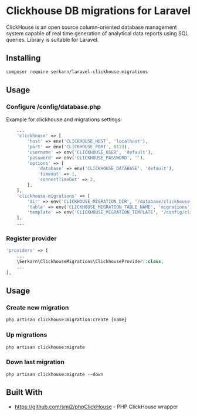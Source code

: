 # Clickhouse DB migrations for Laravel

ClickHouse is an open source column-oriented database management system capable of real time generation of analytical data reports using SQL queries.
Library is suitable for Laravel.

## Installing

```bash
composer require serkarn/laravel-clickhouse-migrations
```

## Usage

### Configure /config/database.php

Example for clickhouse and migrations settings:

```php
    ...
    'clickhouse' => [
        'host' => env('CLICKHOUSE_HOST', 'localhost'),
        'port' => env('CLICKHOUSE_PORT', 8123),
        'username' => env('CLICKHOUSE_USER', 'default'),
        'password' => env('CLICKHOUSE_PASSWORD', ''),
        'options' => [
            'database' => env('CLICKHOUSE_DATABASE', 'default'),
            'timeout' => 1,
            'connectTimeOut' => 2,
        ],
    ],
    'clickhouse-migrations' => [
        'dir' => env('CLICKHOUSE_MIGRATION_DIR', '/database/clickhouse-migrations/'),
        'table' => env('CLICKHOUSE_MIGRATION_TABLE_NAME', 'migrations'),
        'template' => env('CLICKHOUSE_MIGRATION_TEMPLATE', '/config/clickhouse-migration.php.example'),
    ],
    ...
```

### Register provider

```php
'providers' => [
    ...
    \Serkarn\ClickhouseMigrations\ClickhouseProvider::class,
    ...
],
```

## Usage

### Create new migration

```bash
php artisan clickhouse:migration:create {name}
```

### Up migrations

```bash
php artisan clickhouse:migrate
```

### Down last migration

```
php artisan clickhouse:migrate --down
```

## Built With

* https://github.com/smi2/phpClickHouse - PHP ClickHouse wrapper

